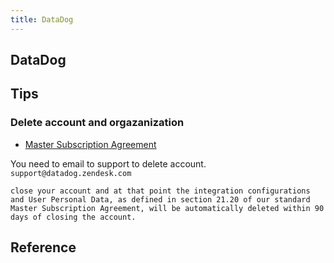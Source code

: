 ```yaml
---
title: DataDog
---
```


## DataDog


## Tips

### Delete account and orgazanization
* [Master Subscription Agreement](https://www.datadoghq.com/legal/msa/)

You need to email to support to delete account.
`support@datadog.zendesk.com`

```
close your account and at that point the integration configurations and User Personal Data, as defined in section 21.20 of our standard Master Subscription Agreement, will be automatically deleted within 90 days of closing the account.
```

## Reference
